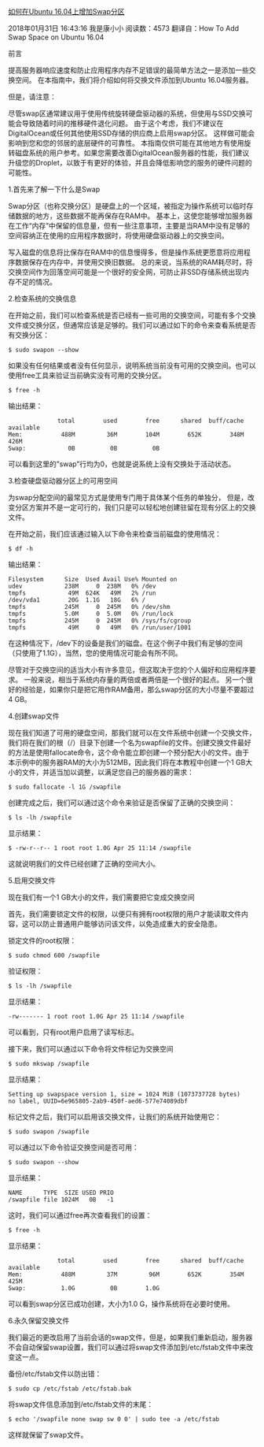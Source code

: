 [如何在Ubuntu 16.04上增加Swap分区](https://blog.csdn.net/u010429286/article/details/79219230)


2018年01月31日 16:43:16 我是康小小 阅读数：4573
翻译自：How To Add Swap Space on Ubuntu 16.04

前言

提高服务器响应速度和防止应用程序内存不足错误的最简单方法之一是添加一些交换空间。 在本指南中，我们将介绍如何将交换文件添加到Ubuntu 16.04服务器。

但是，请注意：

尽管swap区通常建议用于使用传统旋转硬盘驱动器的系统，但使用与SSD交换可能会导致随着时间的推移硬件退化问题。 由于这个考虑，我们不建议在DigitalOcean或任何其他使用SSD存储的供应商上启用swap分区。 这样做可能会影响到您和您的邻居的底层硬件的可靠性。 本指南仅供可能在其他地方有使用旋转磁盘系统的用户参考。如果您需要改善DigitalOcean服务器的性能，我们建议升级您的Droplet，以致于有更好的体验，并且会降低影响您的服务的硬件问题的可能性。

1.首先来了解一下什么是Swap

Swap分区（也称交换分区）是硬盘上的一个区域，被指定为操作系统可以临时存储数据的地方，这些数据不能再保存在RAM中。 基本上，这使您能够增加服务器在工作“内存”中保留的信息量，但有一些注意事项，主要是当RAM中没有足够的空间容纳正在使用的应用程序数据时，将使用硬盘驱动器上的交换空间。

写入磁盘的信息将比保存在RAM中的信息慢得多，但是操作系统更愿意将应用程序数据保存在内存中，并使用交换旧数据。 总的来说，当系统的RAM耗尽时，将交换空间作为回落空间可能是一个很好的安全网，可防止非SSD存储系统出现内存不足的情况。

2.检查系统的交换信息

在开始之前，我们可以检查系统是否已经有一些可用的交换空间，可能有多个交换文件或交换分区，但通常应该是足够的。我们可以通过如下的命令来查看系统是否有交换分区：
```
$ sudo swapon --show
```
如果没有任何结果或者没有任何显示，说明系统当前没有可用的交换空间。也可以使用free工具来验证当前确实没有可用的交换分区。
```
$ free -h
```
输出结果：
```
              total        used        free      shared  buff/cache   available
Mem:           488M         36M        104M        652K        348M        426M
Swap:            0B          0B          0B
```
可以看到这里的”swap”行均为0，也就是说系统上没有交换处于活动状态。

3.检查硬盘驱动器分区上的可用空间

为swap分配空间的最常见方式是使用专门用于具体某个任务的单独分， 但是，改变分区方案并不是一定可行的，我们只是可以轻松地创建驻留在现有分区上的交换文件。

在开始之前，我们应该通过输入以下命令来检查当前磁盘的使用情况：
```
$ df -h
```
输出结果：
```
Filesystem      Size  Used Avail Use% Mounted on
udev            238M     0  238M   0% /dev
tmpfs            49M  624K   49M   2% /run
/dev/vda1        20G  1.1G   18G   6% /
tmpfs           245M     0  245M   0% /dev/shm
tmpfs           5.0M     0  5.0M   0% /run/lock
tmpfs           245M     0  245M   0% /sys/fs/cgroup
tmpfs            49M     0   49M   0% /run/user/1001
```

在这种情况下，/dev下的设备是我们的磁盘。在这个例子中我们有足够的空间（只使用了1.1G），当然，您的使用情况可能会有所不同。

尽管对于交换空间的适当大小有许多意见，但这取决于您的个人偏好和应用程序要求。 一般来说，相当于系统内存量的两倍或者两倍是一个很好的起点。 另一个很好的经验是，如果你只是把它用作RAM备用，那么swap分区的大小尽量不要超过4 GB。

4.创建swap文件

现在我们知道了可用的硬盘空间，那我们就可以在文件系统中创建一个交换文件，我们将在我们的根（/）目录下创建一个名为swapfile的文件。创建交换文件最好的方法是使用fallocate命令，这个命令能立即创建一个预分配大小的文件。由于本示例中的服务器RAM的大小为512MB，因此我们将在本教程中创建一个1 GB大小的文件，并适当加以调整，以满足您自己的服务器的需求：
```
$ sudo fallocate -l 1G /swapfile
```
创建完成之后，我们可以通过这个命令来验证是否保留了正确的交换空间：
```
$ ls -lh /swapfile
```
显示结果：
```
$ -rw-r--r-- 1 root root 1.0G Apr 25 11:14 /swapfile
```
这就说明我们的文件已经创建了正确的空间大小。

5.启用交换文件

现在我们有一个1 GB大小的文件，我们需要把它变成交换空间

首先，我们需要锁定文件的权限，以便只有拥有root权限的用户才能读取文件内容，这可以防止普通用户能够访问该文件，以免造成重大的安全隐患。

锁定文件的root权限：
```
$ sudo chmod 600 /swapfile
```
验证权限：
```
$ ls -lh /swapfile
```
显示结果：
```
-rw------- 1 root root 1.0G Apr 25 11:14 /swapfile
```
可以看到，只有root用户启用了读写标志。

接下来，我们可以通过以下命令将文件标记为交换空间
```
$ sudo mkswap /swapfile
```
显示结果：
```
Setting up swapspace version 1, size = 1024 MiB (1073737728 bytes)
no label, UUID=6e965805-2ab9-450f-aed6-577e74089dbf
```

标记文件之后，我们可以启用该交换文件，让我们的系统开始使用它：
```
$ sudo swapon /swapfile
```
可以通过以下命令验证交换空间是否可用：
```
$ sudo swapon --show
```
显示结果：
```
NAME      TYPE  SIZE USED PRIO
/swapfile file 1024M   0B   -1
```

这时，我们可以通过free再次查看我们的设置：
```
$ free -h
```

显示结果：
```
              total        used        free      shared  buff/cache   available
Mem:           488M         37M         96M        652K        354M        425M
Swap:          1.0G          0B        1.0G
```


可以看到swap分区已成功创建，大小为1.0 G，操作系统将在必要时使用。

6.永久保留交换文件

我们最近的更改启用了当前会话的swap文件，但是，如果我们重新启动，服务器不会自动保留swap设置，我们可以通过将swap文件添加到/etc/fstab文件中来改变这一点。

备份/etc/fstab文件以防出错：

```
$ sudo cp /etc/fstab /etc/fstab.bak
```
将swap文件信息添加到/etc/fstab文件的末尾：

```
$ echo '/swapfile none swap sw 0 0' | sudo tee -a /etc/fstab
```

这样就保留了swap文件。